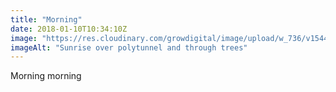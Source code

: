 ```yaml
---
title: "Morning"
date: 2018-01-10T10:34:10Z
image: "https://res.cloudinary.com/growdigital/image/upload/w_736/v1544047030/polytunnel-sunrise-38714673035.jpg"
imageAlt: "Sunrise over polytunnel and through trees"
---
```


Morning morning
